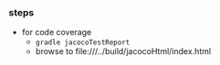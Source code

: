 
### steps

* for code coverage
    * `gradle jacocoTestReport`
    * browse to file:///../build/jacocoHtml/index.html
